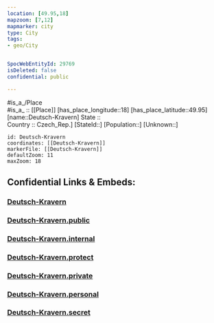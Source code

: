 ```yaml
---
location: [49.95,18] 
mapzoom: [7,12] 
mapmarker: city 
type: City
tags:
- geo/City


SpocWebEntityId: 29769
isDeleted: false
confidential: public

---
```

#is_a_/Place  
#is_a_ :: [[Place]] 
[has_place_longitude::18] 
[has_place_latitude::49.95] 
[name::Deutsch-Kravern] 
State ::  
Country :: Czech_Rep.] 
[StateId::] 
[Population::] 
[Unknown::] 


```leaflet
id: Deutsch-Kravern
coordinates: [[Deutsch-Kravern]] 
markerFile: [[Deutsch-Kravern]] 
defaultZoom: 11 
maxZoom: 18
```


## Confidential Links & Embeds: 

### [Deutsch-Kravern](/_Standards/Earth/Continent/Europe/Europe~Central/Czech_Republic/regions~Czech_Republic/Moravskoslezský/City/Deutsch-Kravern.md) 

### [Deutsch-Kravern.public](/_public/Earth/Continent/Europe/Europe~Central/Czech_Republic/regions~Czech_Republic/Moravskoslezský/City/Deutsch-Kravern.public.md) 

### [Deutsch-Kravern.internal](/_internal/Earth/Continent/Europe/Europe~Central/Czech_Republic/regions~Czech_Republic/Moravskoslezský/City/Deutsch-Kravern.internal.md) 

### [Deutsch-Kravern.protect](/_protect/Earth/Continent/Europe/Europe~Central/Czech_Republic/regions~Czech_Republic/Moravskoslezský/City/Deutsch-Kravern.protect.md) 

### [Deutsch-Kravern.private](/_private/Earth/Continent/Europe/Europe~Central/Czech_Republic/regions~Czech_Republic/Moravskoslezský/City/Deutsch-Kravern.private.md) 

### [Deutsch-Kravern.personal](/_personal/Earth/Continent/Europe/Europe~Central/Czech_Republic/regions~Czech_Republic/Moravskoslezský/City/Deutsch-Kravern.personal.md) 

### [Deutsch-Kravern.secret](/_secret/Earth/Continent/Europe/Europe~Central/Czech_Republic/regions~Czech_Republic/Moravskoslezský/City/Deutsch-Kravern.secret.md)

